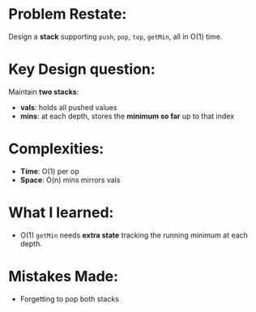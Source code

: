 # Problem Restate:
Design a **stack** supporting `push`, `pop`, `top`, `getMin`, all in O(1) time.

# Key Design question:
Maintain **two stacks**:
- **vals**: holds all pushed values
- **mins**: at each depth, stores the **minimum so far** up to that index

# Complexities:
- **Time**: O(1) per op
- **Space**: O(n) mins mirrors vals

# What I learned:
- O(1) `getMin` needs **extra state** tracking the running minimum at each depth.

# Mistakes Made:
- Forgetting to pop both stacks
